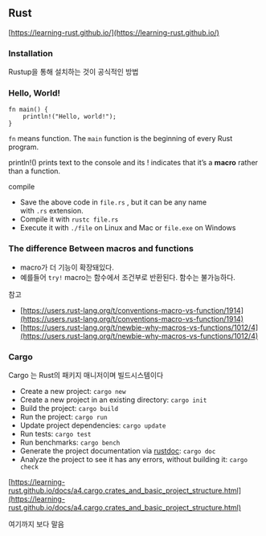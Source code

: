 ## Rust
[https://learning-rust.github.io/](https://learning-rust.github.io/)

### Installation

Rustup을 통해 설치하는 것이 공식적인 방법

### Hello, World!

```
fn main() {
    println!("Hello, world!");
}
```

`fn` means function. The `main` function is the beginning of every Rust program.

println!() prints text to the console and its ! indicates that it’s a **macro** rather than a function.

compile

- Save the above code in `file.rs` , but it can be any name with `.rs` extension.
- Compile it with `rustc file.rs`
- Execute it with `./file` on Linux and Mac or `file.exe` on Windows

### The difference Between macros and functions

- macro가 더 기능이 확장돼있다.
- 예를들어 `try!` macro는 함수에서 조건부로 반환된다. 함수는 불가능하다.

참고

- [https://users.rust-lang.org/t/conventions-macro-vs-function/1914](https://users.rust-lang.org/t/conventions-macro-vs-function/1914)
- [https://users.rust-lang.org/t/newbie-why-macros-vs-functions/1012/4](https://users.rust-lang.org/t/newbie-why-macros-vs-functions/1012/4)

### Cargo

Cargo 는 Rust의 패키지 매니저이며 빌드시스템이다

- Create a new project: `cargo new`
- Create a new project in an existing directory: `cargo init`
- Build the project: `cargo build`
- Run the project: `cargo run`
- Update project dependencies: `cargo update`
- Run tests: `cargo test`
- Run benchmarks: `cargo bench`
- Generate the project documentation via [rustdoc](https://doc.rust-lang.org/stable/rustdoc/): `cargo doc`
- Analyze the project to see it has any errors, without building it: `cargo check`

[https://learning-rust.github.io/docs/a4.cargo,crates_and_basic_project_structure.html](https://learning-rust.github.io/docs/a4.cargo,crates_and_basic_project_structure.html)

여기까지 보다 말음
